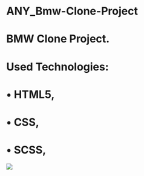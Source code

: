 ﻿# ANY_Bmw-Clone-Project



# BMW Clone Project.



# Used Technologies:

# • HTML5, 
# • CSS,
# • SCSS,




 <img src="https://github.com/ANoyanyasadi/ANY_Bmw-Clone-Project/blob/main/Gif.gif" width="auto">
